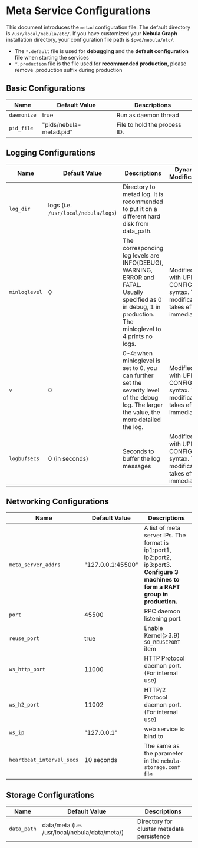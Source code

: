 # Meta Service Configurations

This document introduces the `metad` configuration file. The default directory is `/usr/local/nebula/etc/`. If you have customized your **Nebula Graph** installation directory, your configuration file path is `$pwd/nebula/etc/`.

* The `*.default` file is used for **debugging** and the **default configuration file** when starting the services
* `*.production` file is the file used for **recommended production**, please remove .production suffix during production

## Basic Configurations

Name                    | Default Value                   | Descriptions
-------------------------| ------------------------ | -----------
`daemonize`              | true                     | Run as daemon thread
`pid_file`               | "pids/nebula-metad.pid" | File to hold the process ID.

## Logging Configurations

Name                   | Default Value                    | Descriptions   | Dynamic Modification |
-------------------------| ------------------------ | ----------- | -------- |
`log_dir`  | logs  (i.e. `/usr/local/nebula/logs`) | Directory to metad log. It is recommended to put it on a different hard disk from data_path. |  |
`minloglevel` | 0 | The corresponding log levels are INFO(DEBUG), WARNING, ERROR and FATAL. Usually specified as 0 in debug, 1 in production. The minloglevel to 4 prints no logs. | Modified with UPDATE CONFIGS syntax. The modification takes effect immediately. |
`v` | 0 | 0-4: when minloglevel is set to 0,  you can further set the severity level of the debug log. The larger the value, the more detailed the log. | Modified with UPDATE CONFIGS syntax. The modification takes effect immediately. |
`logbufsecs` | 0 (in seconds) | Seconds to buffer the log messages | Modified with UPDATE CONFIGS syntax. The modification takes effect immediately. |

## Networking Configurations

Name                   | Default Value            | Descriptions |
------------------------------- | ------------------------ | ----------- |
`meta_server_addrs`     | "127.0.0.1:45500" |  A list of meta server IPs. The format is ip1:port1, ip2:port2, ip3:port3. **Configure 3 machines to form a RAFT group in production.**
`port`                          | 45500                     | RPC daemon listening port.
`reuse_port`                    | true                    | Enable Kernel(>3.9) `SO_REUSEPORT` item
`ws_http_port`                  | 11000         |  HTTP Protocol daemon port. (For internal use)
`ws_h2_port`                    | 11002         |   HTTP/2 Protocol daemon port. (For internal use)
`ws_ip`                         | "127.0.0.1"   |  web service to bind to
`heartbeat_interval_secs`       | 10 seconds    | The same as the parameter in the `nebula-storage.conf` file

## Storage Configurations

Name                   | Default Value            | Descriptions |
------------------------------- | ------------------------ | ----------- |
`data_path` | data/meta (i.e. /usr/local/nebula/data/meta/) | Directory for cluster metadata persistence
